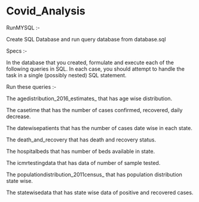# Covid_Analysis

RunMYSQL :-

Create SQL Database and run query database from database.sql

Specs :-

In the database that you created, formulate and execute each of the following queries in SQL. In each case, you should attempt to handle the task in a single (possibly nested) SQL statement.

Run these queries :-

The agedistribution_2016_estimates_ that has age wise distribution.

The casetime that has the number of cases confirmed, recovered, daily decrease.

The datewisepatients that has the number of cases date wise in each state.

The death_and_recovery that has death and recovery status.

The hospitalbeds that has number of beds available in state.

The icmrtestingdata that has data of number of sample tested.

The populationdistribution_2011census_ that has population distribution state wise.

The statewisedata that has state wise data of positive and recovered cases.
